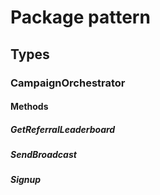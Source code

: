 # Package pattern

## Types

### CampaignOrchestrator

#### Methods

##### GetReferralLeaderboard

##### SendBroadcast

##### Signup
